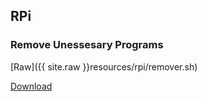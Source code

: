 ## RPi

### Remove Unessesary Programs

[Raw]({{ site.raw }}resources/rpi/remover.sh)

[Download](resources/rpi/remover.sh)